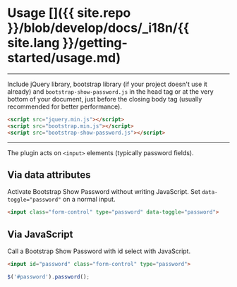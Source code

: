 # Usage []({{ site.repo }}/blob/develop/docs/_i18n/{{ site.lang }}/getting-started/usage.md)

---

Include jQuery library, bootstrap library (if your project doesn't use it already) and `bootstrap-show-password.js` in the head tag or at the very bottom of your document, just before the closing body tag (usually recommended for better performance).

```html
<script src="jquery.min.js"></script>
<script src="bootstrap.min.js"></script>
<script src="bootstrap-show-password.js"></script>
```

---

The plugin acts on `<input>` elements (typically password fields).

## Via data attributes

Activate Bootstrap Show Password without writing JavaScript. Set `data-toggle="password"` on a normal input.

```html
<input class="form-control" type="password" data-toggle="password">
```
## Via JavaScript

Call a Bootstrap Show Password with id select with JavaScript.

```html
<input id="password" class="form-control" type="password">
```

```js
$('#password').password();
```
